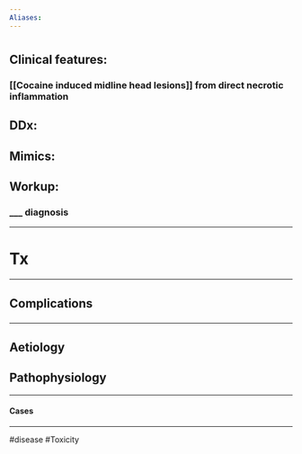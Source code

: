 ```yaml
---
Aliases:
---
```

# 
## Clinical features:
### [[Cocaine induced midline head lesions]] from direct necrotic inflammation
## DDx:
###
## Mimics:
###
## Workup:
### ___ diagnosis
---
# Tx

---
## Complications
###

---
## Aetiology
## Pathophysiology

---
#### Cases


---
#disease #Toxicity 